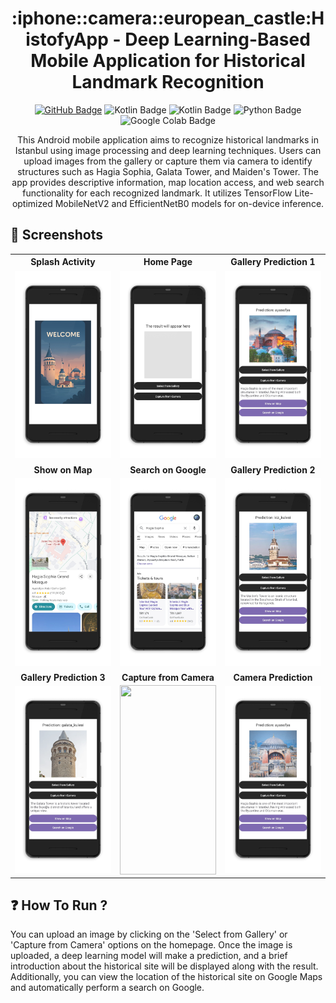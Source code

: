 <h1 align="center">:iphone::camera::european_castle:HistofyApp - Deep Learning-Based Mobile Application for Historical Landmark Recognition</h1>

<p align="center">
  <a href="https://github.com/omerfaruksekmen"><img src="https://img.shields.io/badge/GitHub-omerfaruksekmen-4c00e6?style=for-the-badge&logo=github&logoColor=white" alt="GitHub Badge"></a>
  <img src="https://img.shields.io/badge/API-24%2B-green?style=for-the-badge" alt="Kotlin Badge">
  <img src="https://img.shields.io/badge/KOTLIN-blue?style=for-the-badge&logo=kotlin&logoColor=purple&labelColor=orange" alt="Kotlin Badge">
  <img src="https://img.shields.io/badge/python-3670A0?style=for-the-badge&logo=python&logoColor=ffdd54" alt="Python Badge">
  <img src="https://img.shields.io/badge/google_colab-F9AB00?style=for-the-badge&logo=google-colab&logoColor=white" alt="Google Colab Badge">
</p>

<p align="center">
  This Android mobile application aims to recognize historical landmarks in Istanbul using image processing and deep learning techniques.
  Users can upload images from the gallery or capture them via camera to identify structures such as Hagia Sophia, Galata Tower, and Maiden's Tower.
  The app provides descriptive information, map location access, and web search functionality for each recognized landmark. 
  It utilizes TensorFlow Lite-optimized MobileNetV2 and EfficientNetB0 models for on-device inference.
</p>

## :camera_flash: Screenshots

<table style="width: 100%; table-layout: fixed;">
  <tr>
    <th style="text-align: center; border: none;">Splash Activity</th>
    <th style="text-align: center; border: none;">Home Page</th>
    <th style="text-align: center; border: none;">Gallery Prediction 1</th>
  </tr>
  <tr>
    <td style="height: 300px; width: 33.33%; text-align: center; border: none;">
      <img src="screenshots/splashpage.png" style="width: 100%; height: 100%; object-fit: cover;" />
    </td>
    <td style="height: 300px; width: 33.33%; text-align: center; border: none;">
      <img src="screenshots/homepage.png" style="width: 100%; height: 100%; object-fit: cover;" />
    </td>
    <td style="height: 300px; width: 33.33%; text-align: center; border: none;">
      <img src="screenshots/hagiasophia.png" style="width: 100%; height: 100%; object-fit: cover;" />
    </td>
  </tr>
  <tr>
    <th style="text-align: center; border: none;">Show on Map</th>
    <th style="text-align: center; border: none;">Search on Google</th>
    <th style="text-align: center; border: none;">Gallery Prediction 2</th>
  </tr>
  <tr>
    <td style="height: 300px; width: 33.33%; text-align: center; border: none;">
      <img src="screenshots/showonmap.png" style="width: 100%; height: 100%; object-fit: cover;" />
    </td>
    <td style="height: 300px; width: 33.33%; text-align: center; border: none;">
      <img src="screenshots/searchongoogle.png" style="width: 100%; height: 100%; object-fit: cover;" />
    </td>
    <td style="height: 300px; width: 33.33%; text-align: center; border: none;">
      <img src="screenshots/maidenstower.png" style="width: 100%; height: 100%; object-fit: cover;" />
    </td>
  </tr>
  <tr>
    <th style="text-align: center; border: none;">Gallery Prediction 3</th>
    <th style="text-align: center; border: none;">Capture from Camera</th>
    <th style="text-align: center; border: none;">Camera Prediction</th>
  </tr>
  <tr>
    <td style="height: 300px; width: 33.33%; text-align: center; border: none;">
      <img src="screenshots/galata_tower.png" style="width: 100%; height: 100%; object-fit: cover;" />
    </td>
    <td style="height: 300px; width: 33.33%; text-align: center; border: none;">
      <img src="screenshots/cameracapture.png" style="width: 100%; height: 100%; object-fit: cover;" />
    </td>
    <td style="height: 300px; width: 33.33%; text-align: center; border: none;">
      <img src="screenshots/cameraresult.png" style="width: 100%; height: 100%; object-fit: cover;" />
    </td>
  </tr>
</table>

## :question: How To Run ?

You can upload an image by clicking on the 'Select from Gallery' or 'Capture from Camera' options on the homepage. Once the image is uploaded,
a deep learning model will make a prediction, and a brief introduction about the historical site will be displayed along with the result. 
Additionally, you can view the location of the historical site on Google Maps and automatically perform a search on Google.
